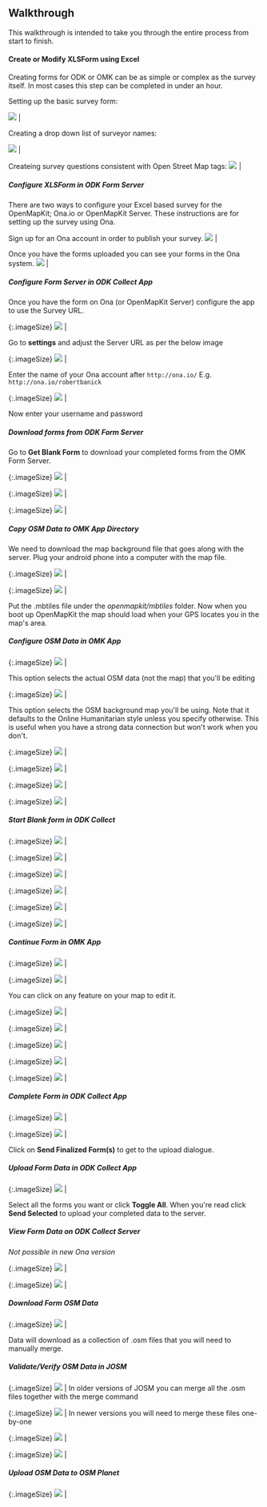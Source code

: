 ## Walkthrough
This walkthrough is intended to take you through the entire process from start to finish. 

#### Create or Modify XLSForm using Excel
Creating forms for ODK or OMK can be as simple or complex as the survey itself. In most cases this step can be completed in under an hour.

Setting up the basic survey form:

![](https://cloud.githubusercontent.com/assets/506078/7144405/1a1ae4a6-e29a-11e4-9467-ccc7404feaf5.png) |

Creating a drop down list of surveyor names:

![](https://cloud.githubusercontent.com/assets/506078/7144404/1a195dc0-e29a-11e4-9034-9da6ea439c5f.png) |

Createing survey questions consistent with Open Street Map tags:
![](https://cloud.githubusercontent.com/assets/506078/7144403/1a194880-e29a-11e4-923a-f846cf81f379.png) |

##### Configure XLSForm in ODK Form Server
There are two ways to configure your Excel based survey for the OpenMapKit; Ona.io or OpenMapKit Server. These instructions are for setting up the survey using Ona.

Sign up for an Ona account in order to publish your survey.
![](https://cloud.githubusercontent.com/assets/506078/7144402/1a193dea-e29a-11e4-8e37-6439f1a1c8c0.png) |

Once you have the forms uploaded you can see your forms in the Ona system.
![](https://cloud.githubusercontent.com/assets/506078/7144401/1a104474-e29a-11e4-89a1-6cbee9acdb44.png) |


##### Configure Form Server in ODK Collect App
Once you have the form on Ona (or OpenMapKit Server) configure the app to use the Survey URL.

{:.imageSize}
![](https://cloud.githubusercontent.com/assets/506078/7143725/e08011e8-e295-11e4-8df4-53db84657b5c.png) |

Go to **settings** and adjust the Server URL as per the below image

{:.imageSize}
![](https://cloud.githubusercontent.com/assets/506078/7143730/e0955940-e295-11e4-8152-f5128f0374f1.png) |

Enter the name of your Ona account after ```http://ona.io/```
E.g. ```http://ona.io/robertbanick```

{:.imageSize}
![]( https://cloud.githubusercontent.com/assets/506078/7143729/e08654d6-e295-11e4-9bca-abbb9f074a80.png) |

Now enter your username and password

##### Download forms from ODK Form Server

Go to **Get Blank Form** to download your completed forms from the OMK Form Server.

{:.imageSize}
![]( https://cloud.githubusercontent.com/assets/506078/7143731/e0964bde-e295-11e4-850b-b41c01306b51.png) |

{:.imageSize}
![]( https://cloud.githubusercontent.com/assets/506078/7143732/e098c8a0-e295-11e4-871d-cdd6cc18747b.png) |

{:.imageSize}
![]( https://cloud.githubusercontent.com/assets/506078/7143733/e099c5b6-e295-11e4-8143-c2854cf093c7.png) |

##### Copy OSM Data to OMK App Directory

We need to download the map background file that goes along with the server. Plug your android phone into a computer with the map file.

{:.imageSize}
![]( https://cloud.githubusercontent.com/assets/506078/7143552/1cf3858e-e295-11e4-8c13-66cd77653a1e.png) |

{:.imageSize}
![]( https://cloud.githubusercontent.com/assets/506078/7143550/1ccd2682-e295-11e4-8fc7-07327a62a3c1.png) |

Put the .mbtiles file under the *openmapkit/mbtiles* folder. Now when you boot up OpenMapKit the map should load when your GPS locates you in the map's area.

##### Configure OSM Data in OMK App

{:.imageSize}
![]( https://cloud.githubusercontent.com/assets/506078/7143739/e0b5c284-e295-11e4-894e-72a68e4d7373.png) |

This option selects the actual OSM data (not the map) that you'll be editing

{:.imageSize}
![]( https://cloud.githubusercontent.com/assets/506078/7143740/e0c38054-e295-11e4-83c7-84211150720e.png) |

This option selects the OSM background map you'll be using. Note that it defaults to the Online Humanitarian style unless you specify otherwise. This is useful when you have a strong data connection but won't work when you don't.

{:.imageSize}
![]( https://cloud.githubusercontent.com/assets/506078/7143741/e0c3eb20-e295-11e4-8ae2-4b9e8dd615df.png) |

{:.imageSize}
![]( https://cloud.githubusercontent.com/assets/506078/7143743/e0c56306-e295-11e4-8f00-191cd286e070.png) |

{:.imageSize}
![]( https://cloud.githubusercontent.com/assets/506078/7143742/e0c46262-e295-11e4-9a87-eda6c4c94170.png) |

{:.imageSize}
![]( https://cloud.githubusercontent.com/assets/506078/7143745/e0dbe70c-e295-11e4-8859-d5aa4676cd32.png) |

##### Start Blank form in ODK Collect

{:.imageSize}
![]( https://cloud.githubusercontent.com/assets/506078/7143725/e08011e8-e295-11e4-8df4-53db84657b5c.png) |

{:.imageSize}
![]( https://cloud.githubusercontent.com/assets/506078/7143746/e10a4426-e295-11e4-857f-932854bfd6b1.png) |

{:.imageSize}
![]( https://cloud.githubusercontent.com/assets/506078/7143734/e09dfb36-e295-11e4-85b5-c6f7d9107b3c.png) |

{:.imageSize}
![]( https://cloud.githubusercontent.com/assets/506078/7143735/e0ab1320-e295-11e4-970a-2098b7d98b3c.png) |

{:.imageSize}
![]( https://cloud.githubusercontent.com/assets/506078/7143736/e0ab7f90-e295-11e4-9835-6eedc6beda0e.png) |

{:.imageSize}
![]( https://cloud.githubusercontent.com/assets/506078/7143737/e0ae9540-e295-11e4-8b4a-2a44d0e58618.png) |

##### Continue Form in OMK App

{:.imageSize}
![]( https://cloud.githubusercontent.com/assets/506078/7143738/e0aff584-e295-11e4-9438-0490e06decfd.png) |

{:.imageSize}
![]( https://cloud.githubusercontent.com/assets/506078/7143811/41619680-e296-11e4-94c7-6e6abbd6f1a9.png) |

You can click on any feature on your map to edit it.

{:.imageSize}
![]( https://cloud.githubusercontent.com/assets/506078/7143813/41672dac-e296-11e4-943c-a46cff5ec395.png) |

{:.imageSize}
![]( https://cloud.githubusercontent.com/assets/506078/7143814/4167b812-e296-11e4-9301-52f662c61f94.png) |

{:.imageSize}
![]( https://cloud.githubusercontent.com/assets/506078/7143816/416b2074-e296-11e4-9a77-87f3c998d6bc.png) |

{:.imageSize}
![]( https://cloud.githubusercontent.com/assets/506078/7143818/41749b54-e296-11e4-80d3-9fd211ac7d3c.png) |

{:.imageSize}
![]( https://cloud.githubusercontent.com/assets/506078/7143823/418bc694-e296-11e4-92c4-9acf989c95e9.png) |

##### Complete Form in ODK Collect App

{:.imageSize}
![]( https://cloud.githubusercontent.com/assets/506078/7143824/418dea64-e296-11e4-8939-3fc81b30facd.png) |

{:.imageSize}
![]( https://cloud.githubusercontent.com/assets/506078/7143825/418fd0d6-e296-11e4-9e9e-1e9c4af0ac77.png) |

Click on **Send Finalized Form(s)** to get to the upload dialogue.

##### Upload Form Data in ODK Collect App

{:.imageSize}
![]( https://cloud.githubusercontent.com/assets/506078/7143826/41946380-e296-11e4-9a4f-0c4ef0ed2e1e.png) |

Select all the forms you want or click **Toggle All**. When you're read click **Send Selected** to upload your completed data to the server.

##### View Form Data on ODK Collect Server
*Not possible in new Ona version*


{:.imageSize}
![]( https://cloud.githubusercontent.com/assets/1583376/11027822/081f2a28-86e1-11e5-8e1c-dbf0bfa9e1bc.png) |

{:.imageSize}
![]( https://cloud.githubusercontent.com/assets/1583376/11027823/088ddacc-86e1-11e5-8aec-95f6e13532ff.png) |

##### Download Form OSM Data

{:.imageSize}
![]( https://cloud.githubusercontent.com/assets/1583376/11027649/8595c176-86df-11e5-9f92-cb7e01b05697.png) |

Data will download as a collection of .osm files that you will need to manually merge.

##### Validate/Verify OSM Data in JOSM

{:.imageSize}
![]( https://cloud.githubusercontent.com/assets/1583376/11027634/8515fd6a-86df-11e5-915b-e92d024d0574.png) |
In older versions of JOSM you can merge all the .osm files together with the merge command

{:.imageSize}
![]( https://cloud.githubusercontent.com/assets/1583376/11113707/0d7122e8-8947-11e5-906b-cc7db9193ca3.png) |
In newer versions you will need to merge these files one-by-one

{:.imageSize}
![]( https://cloud.githubusercontent.com/assets/506078/7143557/1d0137c4-e295-11e4-8afb-36f1adf6f80d.png) |

{:.imageSize}
![]( https://cloud.githubusercontent.com/assets/506078/7143559/1d20df84-e295-11e4-898e-86649034c55d.png) |

##### Upload OSM Data to OSM Planet

{:.imageSize}
![]( https://cloud.githubusercontent.com/assets/506078/7143538/1c0c3e68-e295-11e4-884b-09c64e5b80aa.png) |